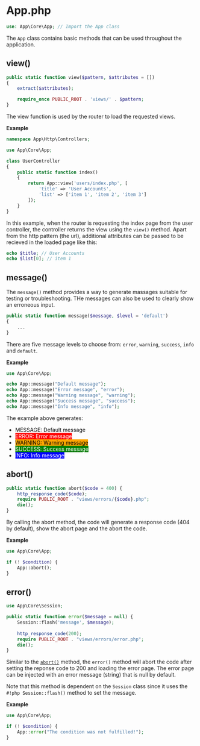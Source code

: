 # App.php

```php
use: App\Core\App; // Import the App class
```

The `App` class contains basic methods that can be used throughout the application.


## view()

```php
public static function view($pattern, $attributes = [])
{
	extract($attributes);

	require_once PUBLIC_ROOT . 'views/' . $pattern;
}
```

The view function is used by the router to load the requested views.

**Example**

```php title="./app/http/controllers/UserController.php"
namespace App\Http\Controllers;

use App\Core\App;

class UserController
{
	public static function index()
	{		
		return App::view('users/index.php', [
			'title' => 'User Accounts',
			'list' => ['item 1', 'item 2', 'item 3']
		]);
	}
}
```

In this example, when the router is requesting the index page from the user controller, the controller returns the view using the `view()` method. Apart from the http pattern (the url), additional attributes can be passed to be recieved in the loaded page like this:

```php title="./public/views/users/index.php"
echo $title; // User Accounts
echo $list[0]; // item 1
```

## message()

The `message()` method provides a way to generate massages suitable for testing or troubleshooting. THe messages can also be used to clearly show an erroneous input.

```php
public static function message($message, $level = 'default')
{
	...
}
```

There are five message levels to choose from: `error`, `warning`, `success`, `info` and `default`.

**Example**

```php
use App\Core\App;

echo App::message("Default message");
echo App::message("Error message", "error");
echo App::message("Warning message", "warning");
echo App::message("Success message", "success");
echo App::message("Info message", "info");
```

The example above generates:

- <span style="background-color: white; color: black;">MESSAGE: Default message</span>
- <span style="background-color: red; color: white;">ERROR: Error message</span>
- <span style="background-color: orange; color: black;">WARNING: Warning message</span>
- <span style="background-color: green; color: white;">SUCCESS: Success message</span>
- <span style="background-color: blue; color: white;">INFO: Info message</span>

## abort()

```php
public static function abort($code = 400) {
	http_response_code($code);
	require PUBLIC_ROOT . "views/errors/{$code}.php";
	die();
}
```

By calling the abort method, the code will generate a response code (404 by default), show the abort page and the abort the code.

**Example**

```php
use App\Core\App;

if (! $condition) {
	App::abort();
}
```

## error()

```php
use App\Core\Session;

public static function error($message = null) {
	Session::flash('message', $message);
		
	http_response_code(200);
	require PUBLIC_ROOT . "views/errors/error.php";
	die();
}
```

Similar to the [`abort()`](#abort) method, the `error()` method will abort the code after setting the reponse code to 200 and loading the error page. The error page can be injected with an error message (string) that is null by default.

Note that this method is dependent on the `Session` class since it uses the `#!php Session::flash()` method to set the message.

**Example**

```php
use App\Core\App;

if (! $condition) {
	App::error("The condition was not fulfilled!");
}
```